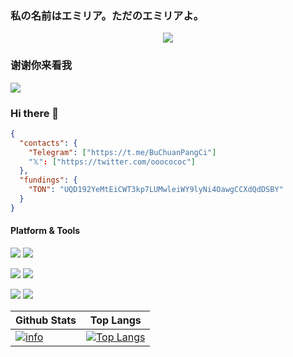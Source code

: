 ### 私の名前はエミリア。ただのエミリアよ。
<p>
  <div align=center>
    <img src="https://github-widgetbox.vercel.app/api/profile?username=Emilia-EMT&data=followers,repositories,stars,commits">
  </div>
</p>

### 谢谢你来看我

<p>
    <img src="https://moe-counter.glitch.me/get/@Emilia-EMT?theme=moebooru">
</p>

### Hi there 👋
```json
{
  "contacts": {
    "Telegram": ["https://t.me/BuChuanPangCi"]
    "𝕏": ["https://twitter.com/ooocococ"]
  },
  "fundings": {
    "TON": "UQD192YeMtEiCWT3kp7LUMwleiWY9lyNi4OawgCCXdQdDSBY"
  }
}
```

#### Platform & Tools
[![](https://img.shields.io/badge/Windows-11-4e9eee?style=flat-square&logo=windows&logoColor=ffffff)](https://www.microsoft.com/windows/windows-11/)
[![](https://img.shields.io/badge/Ubuntu-22.04-4e9eee?style=flat-square&logo=ubuntu&logoColor=ffffff)](https://releases.ubuntu.com/22.04/)

[![](https://img.shields.io/badge/IDE-Visual%20Studio%20Code-blue?style=flat-square&logo=visual-studio-code&logoColor=ffffff)](https://code.visualstudio.com/)
[![](https://img.shields.io/badge/IDE-IntelliJ%20IDEA-3e45e7?style=flat-square&logo=IntelliJ-IDEA&logoColor=ffffff)](https://www.jetbrains.com/idea/)

[![](https://img.shields.io/badge/-Python-33AADD?style=flat-square&logo=python&logoColor=ffffff)](https://www.python.org/)
[![](https://img.shields.io/badge/-Docker-2496ED?style=flat-square&logo=docker&logoColor=ffffff)](https://www.docker.com/)

Github Stats|Top Langs
-|-
[![info](https://github-readme-stats.vercel.app/api?username=Emilia-EMT&count_private=true&show_icons=true&line_height=20)](https://github.com/anuraghazra/github-readme-stats)|[![Top Langs](https://github-readme-stats.vercel.app/api/top-langs/?username=Emilia-EMT&layout=compact&langs_count=8&card_width=445)](https://github.com/anuraghazra/github-readme-stats)